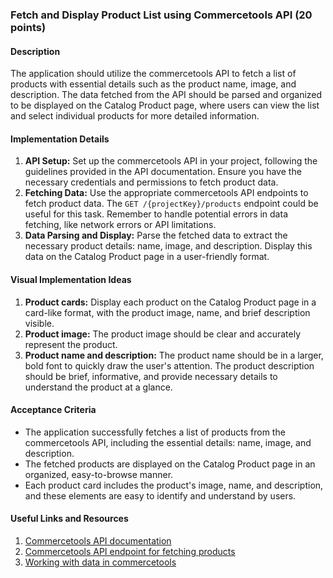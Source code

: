 ### Fetch and Display Product List using Commercetools API (20 points)

#### Description

The application should utilize the commercetools API to fetch a list of products with essential details such as the product name, image, and description. The data fetched from the API should be parsed and organized to be displayed on the Catalog Product page, where users can view the list and select individual products for more detailed information.

#### Implementation Details

1. **API Setup:** Set up the commercetools API in your project, following the guidelines provided in the API documentation. Ensure you have the necessary credentials and permissions to fetch product data.
2. **Fetching Data:** Use the appropriate commercetools API endpoints to fetch product data. The `GET /{projectKey}/products` endpoint could be useful for this task. Remember to handle potential errors in data fetching, like network errors or API limitations.
3. **Data Parsing and Display:** Parse the fetched data to extract the necessary product details: name, image, and description. Display this data on the Catalog Product page in a user-friendly format.

#### Visual Implementation Ideas

1. **Product cards:** Display each product on the Catalog Product page in a card-like format, with the product image, name, and brief description visible.
2. **Product image:** The product image should be clear and accurately represent the product.
3. **Product name and description:** The product name should be in a larger, bold font to quickly draw the user's attention. The product description should be brief, informative, and provide necessary details to understand the product at a glance.

#### Acceptance Criteria

- The application successfully fetches a list of products from the commercetools API, including the essential details: name, image, and description.
- The fetched products are displayed on the Catalog Product page in an organized, easy-to-browse manner.
- Each product card includes the product's image, name, and description, and these elements are easy to identify and understand by users.

#### Useful Links and Resources

1. [Commercetools API documentation](https://docs.commercetools.com/api)
2. [Commercetools API endpoint for fetching products](https://docs.commercetools.com/api/projects/products#query-product)
3. [Working with data in commercetools](https://docs.commercetools.com/api/general-concepts#data-erasure)
